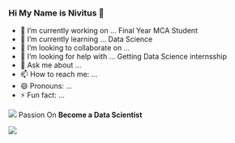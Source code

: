 ### Hi My Name is Nivitus 👋


- 🔭 I’m currently working on ... Final Year MCA Student
- 🌱 I’m currently learning ... Data Science
- 👯 I’m looking to collaborate on ... 
- 🤔 I’m looking for help with ... Getting Data Science internsship
- 💬 Ask me about ... 
- 📫 How to reach me: ...
- 😄 Pronouns: ... 
- ⚡ Fun fact: ...

<img src="https://img.icons8.com/emoji/48/000000/fire.png"/> Passion On **Become a Data Scientist**


<code><img src="https://img.icons8.com/dusk/64/000000/python.png"/></code>

